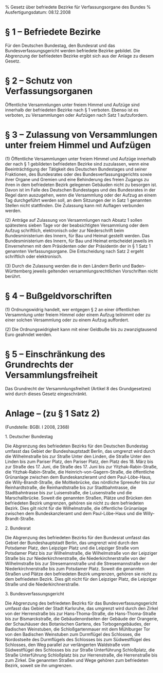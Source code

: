 % Gesetz über befriedete Bezirke für Verfassungsorgane des Bundes
% Ausfertigungsdatum: 08.12.2008
 
# § 1 – Befriedete Bezirke

Für den Deutschen Bundestag, den Bundesrat und das Bundesverfassungsgericht werden befriedete Bezirke gebildet. Die Abgrenzung der befriedeten Bezirke ergibt sich aus der Anlage zu diesem Gesetz.

# § 2 – Schutz von Verfassungsorganen

Öffentliche Versammlungen unter freiem Himmel und Aufzüge sind innerhalb der befriedeten Bezirke nach § 1 verboten. Ebenso ist es verboten, zu Versammlungen oder Aufzügen nach Satz 1 aufzufordern.

# § 3 – Zulassung von Versammlungen unter freiem Himmel und Aufzügen

(1) Öffentliche Versammlungen unter freiem Himmel und Aufzüge innerhalb der nach § 1 gebildeten befriedeten Bezirke sind zuzulassen, wenn eine Beeinträchtigung der Tätigkeit des Deutschen Bundestages und seiner Fraktionen, des Bundesrates oder des Bundesverfassungsgerichts sowie ihrer Organe und Gremien und eine Behinderung des freien Zugangs zu ihren in dem befriedeten Bezirk gelegenen Gebäuden nicht zu besorgen ist. Davon ist im Falle des Deutschen Bundestages und des Bundesrates in der Regel dann auszugehen, wenn die Versammlung oder der Aufzug an einem Tag durchgeführt werden soll, an dem Sitzungen der in Satz 1 genannten Stellen nicht stattfinden. Die Zulassung kann mit Auflagen verbunden werden.

(2) Anträge auf Zulassung von Versammlungen nach Absatz 1 sollen spätestens sieben Tage vor der beabsichtigten Versammlung oder dem Aufzug schriftlich, elektronisch oder zur Niederschrift beim Bundesministerium des Innern, für Bau und Heimat gestellt werden. Das Bundesministerium des Innern, für Bau und Heimat entscheidet jeweils im Einvernehmen mit dem Präsidenten oder der Präsidentin der in § 1 Satz 1 genannten Verfassungsorgane. Die Entscheidung nach Satz 2 ergeht schriftlich oder elektronisch.

(3) Durch die Zulassung werden die in den Ländern Berlin und Baden-Württemberg jeweils geltenden versammlungsrechtlichen Vorschriften nicht berührt.

# § 4 – Bußgeldvorschriften

(1) Ordnungswidrig handelt, wer entgegen § 2 an einer öffentlichen Versammlung unter freiem Himmel oder einem Aufzug teilnimmt oder zu einer solchen Versammlung oder zu einem Aufzug auffordert.

(2) Die Ordnungswidrigkeit kann mit einer Geldbuße bis zu zwanzigtausend Euro geahndet werden.

# § 5 – Einschränkung des Grundrechts der Versammlungsfreiheit

Das Grundrecht der Versammlungsfreiheit (Artikel 8 des Grundgesetzes) wird durch dieses Gesetz eingeschränkt.

# Anlage – (zu § 1 Satz 2)

(Fundstelle: BGBl. I 2008, 2368)

  
1. Deutscher Bundestag

Die Abgrenzung des befriedeten Bezirks für den Deutschen Bundestag umfasst das Gebiet der Bundeshauptstadt Berlin, das umgrenzt wird durch die Wilhelmstraße bis zur Straße Unter den Linden, die Straße Unter den Linden bis zum Pariser Platz, den Pariser Platz, den Platz des 18. März bis zur Straße des 17. Juni, die Straße des 17. Juni bis zur Yitzhak-Rabin-Straße, die Yitzhak-Rabin-Straße, die Heinrich-von-Gagern-Straße, die öffentliche Grünanlage zwischen dem Bundeskanzleramt und dem Paul-Löbe-Haus, die Willy-Brandt-Straße, die Moltkebrücke, das nördliche Spreeufer bis zur Reinhardtstraße, die Reinhardtstraße bis zur Stadtbahntrasse, die Stadtbahntrasse bis zur Luisenstraße, die Luisenstraße und die Marschallbrücke. Soweit die genannten Straßen, Plätze und Brücken den befriedeten Bezirk umgrenzen, gehören sie nicht zu dem befriedeten Bezirk. Dies gilt nicht für die Wilhelmstraße, die öffentliche Grünanlage zwischen dem Bundeskanzleramt und dem Paul-Löbe-Haus und die Willy-Brandt-Straße.

2. Bundesrat

Die Abgrenzung des befriedeten Bezirks für den Bundesrat umfasst das Gebiet der Bundeshauptstadt Berlin, das umgrenzt wird durch den Potsdamer Platz, den Leipziger Platz und die Leipziger Straße vom Potsdamer Platz bis zur Wilhelmstraße, die Wilhelmstraße von der Leipziger Straße bis zur Niederkirchnerstraße, die Niederkirchnerstraße von der Wilhelmstraße bis zur Stresemannstraße und die Stresemannstraße von der Niederkirchnerstraße bis zum Potsdamer Platz. Soweit die genannten Straßen und Plätze den befriedeten Bezirk umgrenzen, gehören sie nicht zu dem befriedeten Bezirk. Dies gilt nicht für den Leipziger Platz, die Leipziger Straße und die Niederkirchnerstraße.

3. Bundesverfassungsgericht

Die Abgrenzung des befriedeten Bezirks für das Bundesverfassungsgericht umfasst das Gebiet der Stadt Karlsruhe, das umgrenzt wird durch den Zirkel von der Herrenstraße bis zur Hans-Thoma-Straße, die Hans-Thoma-Straße bis zur Bismarckstraße, die Gebäudenordseiten der Gebäude der Orangerie, der Schauhäuser des Botanischen Gartens, des Torbogengebäudes, der Badischen Weinstuben, die Schloßgartenmauer mit dem Mühlburger Tor von den Badischen Weinstuben zum Durmflügel des Schlosses, die Nordostseite des Durmflügels des Schlosses bis zum Südwestflügel des Schlosses, den Weg parallel zur verlängerten Waldstraße vom Südwestflügel des Schlosses bis zur Straße Unterführung Schloßplatz, die Straße Unterführung Schloßplatz bis zur Herrenstraße, die Herrenstraße bis zum Zirkel. Die genannten Straßen und Wege gehören zum befriedeten Bezirk, soweit sie ihn umgrenzen.
